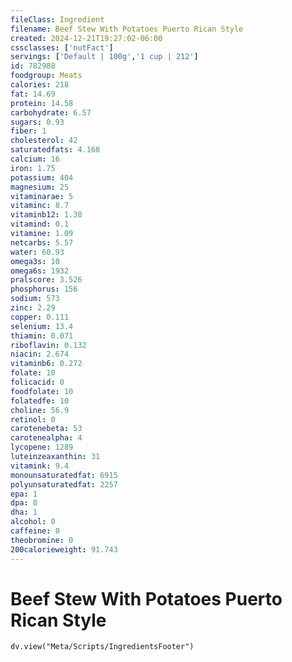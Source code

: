 ```yaml
---
fileClass: Ingredient
filename: Beef Stew With Potatoes Puerto Rican Style
created: 2024-12-21T19:27:02-06:00
cssclasses: ['nutFact']
servings: ['Default | 100g','1 cup | 212']
id: 782988
foodgroup: Meats
calories: 218
fat: 14.69
protein: 14.58
carbohydrate: 6.57
sugars: 0.93
fiber: 1
cholesterol: 42
saturatedfats: 4.168
calcium: 16
iron: 1.75
potassium: 404
magnesium: 25
vitaminarae: 5
vitaminc: 8.7
vitaminb12: 1.38
vitamind: 0.1
vitamine: 1.09
netcarbs: 5.57
water: 60.93
omega3s: 10
omega6s: 1932
pralscore: 3.526
phosphorus: 156
sodium: 573
zinc: 2.29
copper: 0.111
selenium: 13.4
thiamin: 0.071
riboflavin: 0.132
niacin: 2.674
vitaminb6: 0.272
folate: 10
folicacid: 0
foodfolate: 10
folatedfe: 10
choline: 56.9
retinol: 0
carotenebeta: 53
carotenealpha: 4
lycopene: 1289
luteinzeaxanthin: 31
vitamink: 9.4
monounsaturatedfat: 6915
polyunsaturatedfat: 2257
epa: 1
dpa: 8
dha: 1
alcohol: 0
caffeine: 0
theobromine: 0
200calorieweight: 91.743
---
```


# Beef Stew With Potatoes Puerto Rican Style

```dataviewjs
dv.view("Meta/Scripts/IngredientsFooter")
```